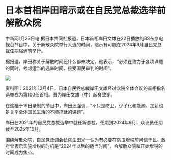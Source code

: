 # 日本首相岸田暗示或在自民党总裁选举前解散众院

中新网1月23日电
据日本共同社报道，日本首相岸田文雄在22日播放的BS东京电视台节目中，关于解散众院举行大选的时间，暗示有可能在2024年9月自民党总裁任期届满前举行。

据报道，岸田称关于解散时间还什么都未决定，他表示，“必须在致力于各项课题的同时，考虑适当的选举时间、接受国民审判的时间”。

![](https://inews.gtimg.com/newsapp_bt/0/14080625088/1000)

资料图：2021年10月4日，日本自民党总裁岸田文雄经过众院全体会议的首相指名选举成为第100任首相。图为岸田文雄（中）起身致谢。

在这档于19日录制的节目中，岸田还强调，“不只是防卫，少子化和能源、加薪也是关乎全体国民生活的不能拖延的课题”。

岸田在2021年的自民党总裁选举中就任新总裁，任期到2024年9月，众议员任期截至2025年10月。

围绕解散众院，自民党政调会长萩生田光一认为有必要在防卫增税前问信于民。政府曾表示实施增税的时机是“2024年以后的适当时间”，令解散众院和开始增税的时间成为焦点。


